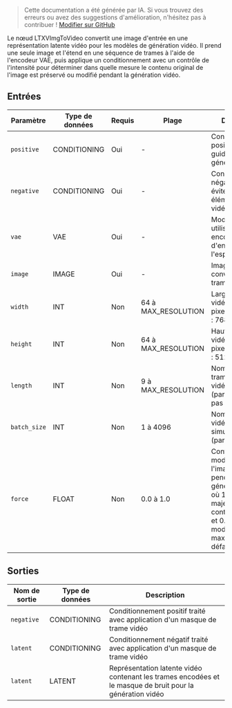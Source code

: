 > Cette documentation a été générée par IA. Si vous trouvez des erreurs ou avez des suggestions d'amélioration, n'hésitez pas à contribuer ! [Modifier sur GitHub](https://github.com/Comfy-Org/embedded-docs/blob/main/comfyui_embedded_docs/docs/LTXVImgToVideo/fr.md)

Le nœud LTXVImgToVideo convertit une image d'entrée en une représentation latente vidéo pour les modèles de génération vidéo. Il prend une seule image et l'étend en une séquence de trames à l'aide de l'encodeur VAE, puis applique un conditionnement avec un contrôle de l'intensité pour déterminer dans quelle mesure le contenu original de l'image est préservé ou modifié pendant la génération vidéo.

## Entrées

| Paramètre | Type de données | Requis | Plage | Description |
|-----------|-----------|----------|-------|-------------|
| `positive` | CONDITIONING | Oui | - | Conditionnements positifs pour guider la génération vidéo |
| `negative` | CONDITIONING | Oui | - | Conditionnements négatifs pour éviter certains éléments dans la vidéo |
| `vae` | VAE | Oui | - | Modèle VAE utilisé pour encoder l'image d'entrée dans l'espace latent |
| `image` | IMAGE | Oui | - | Image d'entrée à convertir en trames vidéo |
| `width` | INT | Non | 64 à MAX_RESOLUTION | Largeur de la vidéo de sortie en pixels (par défaut : 768, pas : 32) |
| `height` | INT | Non | 64 à MAX_RESOLUTION | Hauteur de la vidéo de sortie en pixels (par défaut : 512, pas : 32) |
| `length` | INT | Non | 9 à MAX_RESOLUTION | Nombre de trames dans la vidéo générée (par défaut : 97, pas : 8) |
| `batch_size` | INT | Non | 1 à 4096 | Nombre de vidéos à générer simultanément (par défaut : 1) |
| `force` | FLOAT | Non | 0.0 à 1.0 | Contrôle de la modification de l'image originale pendant la génération vidéo, où 1.0 préserve la majeure partie du contenu original et 0.0 permet une modification maximale (par défaut : 1.0) |

## Sorties

| Nom de sortie | Type de données | Description |
|-------------|-----------|-------------|
| `negative` | CONDITIONING | Conditionnement positif traité avec application d'un masque de trame vidéo |
| `latent` | CONDITIONING | Conditionnement négatif traité avec application d'un masque de trame vidéo |
| `latent` | LATENT | Représentation latente vidéo contenant les trames encodées et le masque de bruit pour la génération vidéo |
